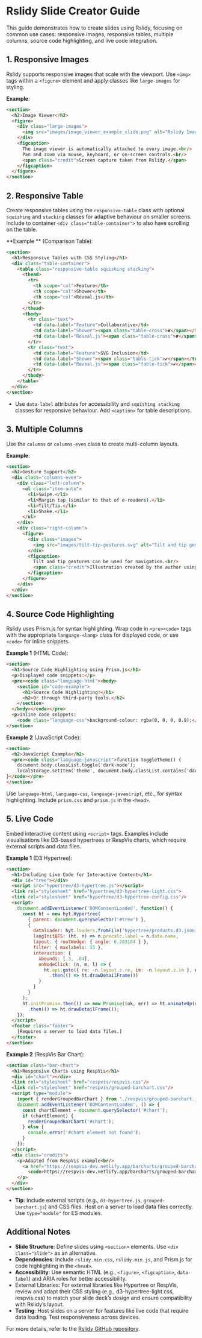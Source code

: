 # Rslidy Slide Creator Guide

This guide demonstrates how to create slides using Rslidy, focusing 
on common use cases: responsive images, responsive tables, multiple 
columns, source code highlighting, and live code integration.

## 1. Responsive Images
Rslidy supports responsive images that scale with the viewport. Use 
`<img>` tags within a `<figure>` element and apply classes like `large-images` for styling.

**Example**:
```html
<section>
  <h2>Image Viewer</h2>
  <figure>
    <div class="large-images">
      <img src="images/image_viewer_example_slide.png" alt="Rslidy Image Viewer"/>
    </div>
    <figcaption>
      The image viewer is automatically attached to every image.<br/>
      Pan and zoom via mouse, keyboard, or on-screen controls.<br/>
      <span class="credit">Screen capture taken from Rslidy.</span>
    </figcaption>
  </figure>
</section>
```

## 2. Responsive Table
Create responsive tables using the `responsive-table` class with optional `squishing` and `stacking` classes for adaptive behaviour on smaller screens.
Include to container `<div class="table-container">` to also have 
scrolling on the table.

**Example ** (Comparison Table):
```html
<section>
  <h1>Responsive Tables with CSS Styling</h1>
  <div class="table-container">
    <table class="responsive-table squishing stacking">
      <thead>
        <tr>
          <th scope="col">Feature</th>
          <th scope="col">Shower</th>
          <th scope="col">Reveal.js</th>
        </tr>
      </thead>
      <tbody>
        <tr class="text">
          <td data-label="Feature">Collaborative</td>
          <td data-label="Shower"><span class="table-cross">✘</span></td>
          <td data-label="Reveal.js"><span class="table-cross">✘</span></td>
        </tr>
        <tr class="text">
          <td data-label="Feature">SVG Inclusion</td>
          <td data-label="Shower"><span class="table-tick">✔</span></td>
          <td data-label="Reveal.js"><span class="table-tick">✔</span></td>
        </tr>
      </tbody>
    </table>
  </div>
</section>
```
- Use `data-label` attributes for accessibility and `squishing stacking` classes for responsive behaviour. Add `<caption>` for table descriptions.

## 3. Multiple Columns
Use the `columns` or `columns-even` class to create multi-column layouts.

**Example**:
```html
<section>
  <h2>Gesture Support</h2>
  <div class="columns-even">
    <div class="left-column">
      <ul class="item-auto">
        <li>Swipe.</li>
        <li>Margin tap (similar to that of e-readers).</li>
        <li>Tilt/Tip.</li>
        <li>Shake.</li>
      </ul>
    </div>
    <div class="right-column">
      <figure>
        <div class="images">
          <img src="images/tilt-tip-gestures.svg" alt="Tilt and tip gestures in Rslidy." />
        </div>
        <figcaption>
          Tilt and tip gestures can be used for navigation.<br/>
          <span class="credit">Illustration created by the author using Inkscape.</span>
        </figcaption>
      </figure>
    </div>
  </div>
</section>
```


## 4. Source Code Highlighting
Rslidy uses Prism.js for syntax highlighting. Wrap code in `<pre><code>` tags with the appropriate `language-<lang>` class for displayed code, or use `<code>` for inline snippets.

**Example 1** (HTML Code):
```html
<section>
  <h1>Source Code Highlighting using Prism.js</h1>
  <p>Displayed code snippets:</p>
  <pre><code class="language-html"><body>
    <section id="code-example">
      <h1>Source Code Highlighting!</h1>
      <h2>Or through third-party tools.</h2>
    </section>
  </body></code></pre>
  <p>Inline code snippets:
    <code class="language-css">background-colour: rgba(0, 0, 0, 0.9);</code></p>
</section>
```

**Example 2** (JavaScript Code):
```html
<section>
  <h2>JavaScript Example</h2>
  <pre><code class="language-javascript">function toggleTheme() {
    document.body.classList.toggle('dark-mode');
    localStorage.setItem('theme', document.body.classList.contains('dark-mode') ? 'dark' : 'light');
}</code></pre>
</section>
```
Use `language-html`, `language-css`, `language-javascript`, etc., for syntax highlighting. Include `prism.css` and `prism.js` in the `<head>`.

## 5. Live Code
Embed interactive content using `<script>` tags. Examples include visualisations like D3-based hypertrees or RespVis charts, which require external scripts and data files.

**Example 1** (D3 Hypertree):
```html
<section>
  <h1>Including Live Code for Interactive Content</h1>
  <div id="tree"></div>
  <script src="hypertree/d3-hypertree.js"></script>
  <link rel="stylesheet" href="hypertree/d3-hypertree-light.css">
  <link rel="stylesheet" href="hypertree/d3-hypertree-config.css"/>
  <script>
    document.addEventListener('DOMContentLoaded', function() {
      const ht = new hyt.Hypertree(
        { parent: document.querySelector('#tree') },
        {
          dataloader: hyt.loaders.fromFile('hypertree/products.d3.json'),
          langInitBFS: (ht, n) => n.precalc.label = n.data.name,
          layout: { rootWedge: { angle: 6.283184 } },
          filter: { maxlabels: 55 },
          interaction: {
            λbounds: [.3, .84],
            onNodeClick: (n, m, l) => {
              ht.api.goto({ re: -n.layout.z.re, im: -n.layout.z.im }, null)
                .then(() => ht.drawDetailFrame())
            }
          }
        }
      );
      ht.initPromise.then(() => new Promise((ok, err) => ht.animateUp(ok, err)))
        .then(() => ht.drawDetailFrame());
    });
  </script>
  <footer class="footer">
    [Requires a server to load data files.]
  </footer>
</section>
```

**Example 2** (RespVis Bar Chart):
```html
<section class="bar-chart">
  <h1>Responsive Charts using RespVis</h1>
  <div id="chart"></div>
  <link rel="stylesheet" href="respvis/respvis.css"/>
  <link rel="stylesheet" href="respvis/grouped-barchart.css"/>
  <script type="module">
    import { renderGroupedBarChart } from "./respvis/grouped-barchart.js";
    document.addEventListener('DOMContentLoaded', () => {
      const chartElement = document.querySelector('#chart');
      if (chartElement) {
        renderGroupedBarChart('#chart');
      } else {
        console.error('#chart element not found');
      }
    });
  </script>
  <div class="credits">
    <p>Adapted from RespVis example<br/>
      <a href="https://respvis-dev.netlify.app/barcharts/grouped-barchart/grouped-barchart">
        <code>https://respvis-dev.netlify.app/barcharts/grouped-barchart/grouped-barchart</code></a>
    </p>
  </div>
</section>
```
- **Tip**: Include external scripts (e.g., `d3-hypertree.js`, `grouped-barchart.js`) and CSS files. Host on a server to load data files correctly. Use `type="module"` for ES modules.

## Additional Notes
- **Slide Structure**: Define slides using `<section>` elements. Use `<div class="slide">` as an alternative.
- **Dependencies**: Include `rslidy.min.css`, `rslidy.min.js`, and Prism.js for code highlighting in the `<head>`.
- **Accessibility**: Use semantic HTML (e.g., `<figure>`, `<figcaption>`, `data-label`) and ARIA roles for better accessibility.
- External Libraries: For external libraries like Hypertree or 
  RespVis, review and adapt their CSS styling (e.g., d3-hypertree-light.css, respvis.css) to match your slide deck’s design and ensure compatibility with Rslidy’s layout.
- **Testing**: Host slides on a server for features like live code that require data loading. Test responsiveness across devices.

For more details, refer to the [Rslidy GitHub repository](https://github.com/tugraz-isds/rslidy).